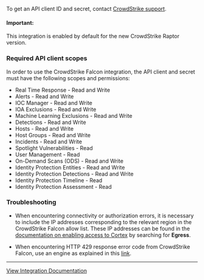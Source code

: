 To get an API client ID and secret, contact [CrowdStrike support](mailto:support@crowdstrike.com).


#### Important:

This integration is enabled by default for the new CrowdStrike Raptor version. 

### Required API client scopes

In order to use the CrowdStrike Falcon integration, the API client and secret must have the following scopes and permissions:

- Real Time Response - Read and Write
- Alerts - Read and Write
- IOC Manager - Read and Write
- IOA Exclusions - Read and Write
- Machine Learning Exclusions - Read and Write
- Detections - Read and Write
- Hosts - Read and Write
- Host Groups - Read and Write
- Incidents - Read and Write
- Spotlight Vulnerabilities - Read
- User Management - Read
- On-Demand Scans (ODS) - Read and Write
- Identity Protection Entities - Read and Write
- Identity Protection Detections - Read and Write
- Identity Protection Timeline - Read
- Identity Protection Assessment - Read

### Troubleshooting

- When encountering connectivity or authorization errors, it is necessary to include the IP addresses corresponding to the relevant region in the CrowdStrike Falcon allow list. These IP addresses can be found in the [documentation on enabling access to Cortex]( https://docs-cortex.paloaltonetworks.com/r/Cortex-XSIAM/Cortex-XSIAM-Administrator-Guide/Resources-Required-to-Enable-Access  ) by searching for **Egress**.

- When encountering HTTP 429 response error code from CrowdStrike Falcon, use an engine as explained in this [link]( https://docs-cortex.paloaltonetworks.com/r/Cortex-XSIAM/Cortex-XSIAM-Administrator-Guide/Engines  ).




---
[View Integration Documentation](https://xsoar.pan.dev/docs/reference/integrations/crowdstrike-falcon)